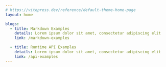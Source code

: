 ```yaml
---
# https://vitepress.dev/reference/default-theme-home-page
layout: home

blogs:
  - title: Markdown Examples
    details: Lorem ipsum dolor sit amet, consectetur adipiscing elit
    link: /markdown-examples

  - title: Runtime API Examples
    details: Lorem ipsum dolor sit amet, consectetur adipiscing elit
    link: /api-examples
---
```


